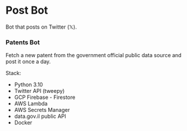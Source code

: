 # Post Bot
Bot that posts on Twitter (𝕏).

### Patents Bot
Fetch a new patent from the government official public data source and post it once a day.

Stack:
- Python 3.10
- Twitter API (tweepy)
- GCP Firebase - Firestore
- AWS Lambda
- AWS Secrets Manager
- data.gov.il public API
- Docker
